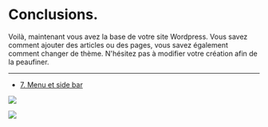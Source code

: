 # Conclusions.

Voilà, maintenant vous avez la base de votre site Wordpress. Vous savez comment ajouter des articles ou des pages, vous savez également comment changer de thème. N'hésitez pas à modifier votre création afin de la peaufiner.

---

- [7. Menu et side bar](./07-Menus-&-sidebar.md)

![](https://media.giphy.com/media/IwAZ6dvvvaTtdI8SD5/giphy.gif)

![](https://c.tenor.com/rruInRCHwfwAAAAM/kaamelott-marre.gif)
